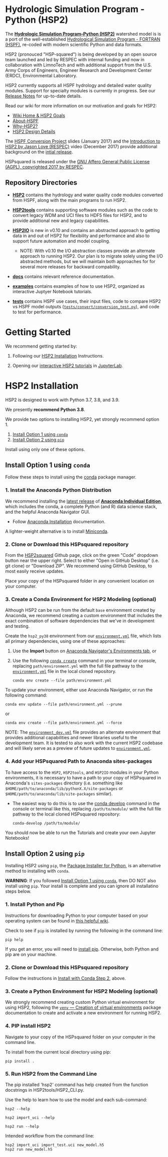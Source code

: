 # Hydrologic Simulation Program - Python (HSP2)

The **[Hydrologic Simulation Program–Python (HSP2)](https://github.com/respec/HSPsquared)** watershed model is 
is a port of the well-established [Hydrological Simulation Program - FORTRAN (HSPF)](https://www.epa.gov/ceam/hydrological-simulation-program-fortran-hspf), re-coded with modern scientific Python and data formats.

HSP2 (pronouced "HSP-squared") is being developed by an open source team launched and led by RESPEC with internal funding and now in collaboration with LimnoTech and with additional support from the U.S. Army Corps of Engineers, Engineer Research and Development Center (ERDC), Environmental Laboratory.

HSP2 currently supports all HSPF hydrology and detailed water quality modules. Support for specialty modules is currently in progress. See our [Release Notes](https://github.com/respec/HSPsquared/releases) for up-to-date details.

Read our wiki for more information on our motivation and goals for HSP2:
- [Wiki Home & HSP2 Goals](https://github.com/respec/HSPsquared/wiki)
- [About-HSPF](https://github.com/respec/HSPsquared/wiki/About-HSPF)
- [Why-HSP2?](https://github.com/respec/HSPsquared/wiki/Why-HSP2%3F)
- [HSP2 Design Details](https://github.com/respec/HSPsquared/wiki/HSP2_Design_Details)

The [HSPF Conversion Project](https://github.com/respec/HSPsquared/blob/archivePy2/Why%20HSP2%20(EAA).pdf) slides (January 2017) and the [Introduction to HSP2 by Jason Love (RESPEC)](https://www.youtube.com/watch?v=aeLScKsP1Wk) video (December 2017) provide additional background on the [intial release](https://github.com/respec/HSPsquared/releases/tag/0.7.7).

HSPsquared is released under the [GNU Affero General Public License (AGPL), copyrighted 2017 by RESPEC](https://github.com/respec/HSPsquared/blob/master/LICENSE).


## Repository Directories

- **[HSP2](HSP2)** contains the hydrology and water quality code modules converted from HSPF, along with the main programs to run HSP2.

- **[HSP2tools](HSP2tools)** contains supporting software modules such as the code to convert legacy WDM and UCI files to HDF5 files for HSP2, and to provide additional new and legacy capabilities.

- **[HSP2IO](HSP2IO)** is new in v0.10 and contains an abstracted approach to getting data in and out of HSP2 for flexibility and performance and also to support future automation and model coupling. 
  - NOTE: With v0.10 the I/O abstraction classes provide an alternate approach to running HSP2. Our plan is to migrate solely using the I/O abstracted methods, but we will maintain both approaches for for several more releases for backward compability. 

- **[docs](docs)** contains relevant reference documentation.

- **[examples](examples)** contains examples of how to use HSP2, organized as interactive Juptyer Notebook tutorials.

- **[tests](tests)** contains HSPF use cases, their input files, code to compare HSP2 vs HSPF model outputs ([`tests/convert/conversion_test.py`](tests/convert/conversion_test.py)), and code to test for
 performance.


# Getting Started

We recommend getting started by:

1. Following our [HSP2 Installation](#HSP2-Installation) Instructions.

2.  Opening our [interactive HSP2 tutorials](examples) in [JupyterLab](https://jupyterlab.readthedocs.io/en/stable/).  


# HSP2 Installation

HSP2 is designed to work with Python 3.7, 3.8, and 3.9. 

We presently **recommend Python 3.8**. 

We provide two options to installing HSP2, yet strongly recommend option 1.
1. [Install Option 1 using `conda`](#install-option-1-using-conda)
2. [Install Option 2 using `pip`](#install-option-2-using-pip)

Install using only one of these options.

## Install Option 1 using `conda`

Follow these steps to install using the [conda](https://docs.conda.io/en/latest/) package manager.

### 1. Install the Anaconda Python Distribution

We recommend installing the [latest release](https://docs.anaconda.com/anaconda/reference/release-notes/) of [**Anaconda Individual Edition**](https://www.anaconda.com/distribution), which includes the conda, a complete Python (and R) data science stack, and the helpful Anaconda Navigator GUI.
- Follow [Anaconda Installation](https://docs.anaconda.com/anaconda/install/) documentation.

A lighter-weight alternative is to install [Miniconda](https://docs.conda.io/en/latest/miniconda.html).

### 2. Clone or Download this HSPsquared repository

From the [HSP2squared](https://github.com/respec/HSPsquared) Github page, click on the green "Code" dropdown button near the upper right. Select to either "Open in GitHub Desktop" (i.e. git clone) or "Download ZIP". We recommend using GitHub Desktop, to most easily receive updates.

Place your copy of the HSPsquared folder in any convenient location on your computer.

### 3. Create a Conda Environment for HSP2 Modeling (optional)

Although HSP2 can be run from the default `base` environment created by Anaconda, we recommend creating a custom environment that includes the exact combination of software dependencies that we've in development and testing.

Create the `hsp2_py38` environment from our [`environment.yml`](environment.yml) file, which lists all primary dependencies, using one of these approaches: 
1. Use the **Import** button on [Anaconda Navigator's Environments tab](https://docs.anaconda.com/anaconda/navigator/overview/#environments-tab), or 
2. Use the following [`conda create`](https://docs.conda.io/projects/conda/en/latest/user-guide/getting-started.html#managing-environments) command in your terminal or console,  replacing `path/environment.yml` with the full file pathway to the [`environment.yml`](environment.yml) file in the local cloned repository.

    ```shell
    conda env create --file path/environment.yml
    ```
To update your environment, either use Anaconda Navigator, or run the following command:  

```shell
conda env update --file path/environment.yml --prune
```

or

```shell
conda env create --file path/environment.yml --force
```

NOTE: The [`environment_dev.yml`](environment_dev.yml) file provides an alternate environment that provides additional capabilities and newer libraries useful to the development team. It is tested to also work with the current HSP2 codebase and will likely serve as a preview of future updates to [`environment.yml`](environment.yml).


### 4. Add your HSPsquared Path to Anaconda sites-packages

To have access to the `HSP2`, `HSP2tools`, and `HSP2IO` modules in your Python environments, it is necessary to have a path to your copy of HSPsquared in Anaconda's `sites-packages` directory (i.e. something like `$HOME/path/to/anaconda/lib/pythonX.X/site-packages` or `$HOME/path/to/anaconda/lib/site-packages` similar).

- The easiest way to do this is to use the [conda develop](https://docs.conda.io/projects/conda-build/en/latest/resources/commands/conda-develop.html) command in the console or terminal like this, replacing `/path/to/module/` with the full file pathway to the local cloned HSPsquared repository:

    ```console
    conda-develop /path/to/module/
    ```

You should now be able to run the Tutorials and create your own Jupyter Notebooks!



## Install Option 2 using `pip`

Installing HSP2 using `pip`, the [Package Installer for Python](https://packaging.python.org/en/latest/guides/tool-recommendations/), is an alternative method to installing with `conda`. 

**WARNING**: If you followed [Install Option 1 using `conda`](#install-option-1-using-conda), then DO NOT also install using `pip`. Your install is complete and you can ignore all installatino steps below.


### 1. Install Python and Pip

Instructions for downloading Python to your computer based on your operating system can be found in [this helpful wiki](https://wiki.python.org/moin/BeginnersGuide/Download).

Check to see if `pip` is installed by running the following in the command line:

```shell
pip help
```

If you get an error, you will need to [install pip](https://pip.pypa.io/en/stable/installation/). Otherwise, both Python and pip are on your machine. 

### 2. Clone or Download this HSPsquared repository

Follow the instructions
 in [Install with Conda Step 2](#clone-or-download-this-hspsquared-repository), above.


### 3. Create a Python Environment for HSP2 Modeling (optional)

We strongly recommend creating custom Python virtual environment for using HSP2, following the [`venv` — Creation of virtual environments](https://docs.python.org/3.9/library/venv.html) package documentation to create and activate a new environment for running HSP2. 

### 4. PIP install HSP2 

Navigate to your copy of the HSPsquared folder on your computer in the command line.

To install from the current local directory using pip:

```shell
pip install .
```

### 5. Run HSP2 from the Command Line

The pip installed 'hsp2' command has help created from the function docstrings in HSP2tools/HSP2_CLI.py.

Use the help to learn how to use the model and each sub-command:

```shell
hsp2 --help
```

```shell
hsp2 import_uci --help
```

```shell
hsp2 run --help
```

Intended workflow from the command line:
```
hsp2 import_uci import_test.uci new_model.h5
hsp2 run new_model.h5
```
